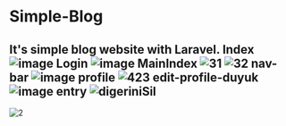 # Simple-Blog
It's simple blog website with Laravel.
Index
![image](https://user-images.githubusercontent.com/72550251/203448900-367f27ba-caf3-4cbd-8c27-3fcdb14ab73d.png)
Login
![image](https://user-images.githubusercontent.com/72550251/203448913-0e379834-879a-4f19-8717-fc889ce027dc.png)
MainIndex
![31](https://user-images.githubusercontent.com/72550251/205951669-6a67cbbf-7e7f-4a09-af50-c2948fe31238.png)
![32](https://user-images.githubusercontent.com/72550251/205951677-deb7fac1-ea44-48e8-b1fc-b3a44f93a019.png)
nav-bar
![image](https://user-images.githubusercontent.com/72550251/203449005-6b553af2-bc8b-40a0-b253-303103497a52.png)
profile
![423](https://user-images.githubusercontent.com/72550251/205952761-9ebed35f-0fdf-4d99-8d98-2934ef839d5a.png)
edit-profile-duyuk
![image](https://user-images.githubusercontent.com/72550251/203449059-5d41334c-3300-4705-b687-a80d784cc4b5.png)
entry
![digeriniSil](https://user-images.githubusercontent.com/72550251/205952134-e6a1b637-4472-4b8a-b0f2-ab612ae17fd5.png)
---
![2](https://user-images.githubusercontent.com/72550251/205952768-e2bac063-1735-4582-9e44-063f34910202.png)
